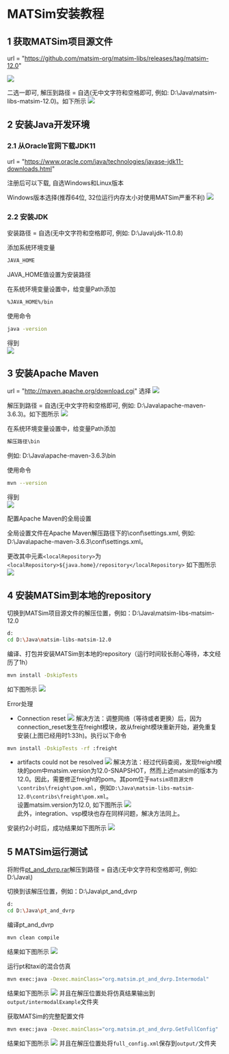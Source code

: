 # MATSim安装教程

## 1 获取MATSim项目源文件
url = "https://github.com/matsim-org/matsim-libs/releases/tag/matsim-12.0"

![](./pic/Source_code.png)

二选一即可, 解压到路径 = 自选(无中文字符和空格即可, 例如: D:\Java\matsim-libs-matsim-12.0)。如下所示
![](./pic/unzip_source_code.png)

## 2 安装Java开发环境
### 2.1 从Oracle官网下载JDK11

url = "https://www.oracle.com/java/technologies/javase-jdk11-downloads.html"

注册后可以下载, 自选Windows和Linux版本

Windows版本选择(推荐64位, 32位运行内存太小对使用MATSim严重不利)
![](./pic/win_jdk.png)

### 2.2 安装JDK
安装路径 = 自选(无中文字符和空格即可, 例如: D:\Java\jdk-11.0.8)

添加系统环境变量
```sh
JAVA_HOME
```
JAVA_HOME值设置为安装路径

在系统环境变量设置中，给变量Path添加
```sh
%JAVA_HOME%/bin
```
使用命令
```sh
java -version
```
得到<br>
![](./pic/java_version.png)

## 3 安装Apache Maven
url = "http://maven.apache.org/download.cgi"
选择
![](./pic/apache_maven.png)

解压到路径 = 自选(无中文字符和空格即可, 例如: D:\Java\apache-maven-3.6.3)。如下图所示
![](./pic/unzip_apache_maven.png)

在系统环境变量设置中，给变量Path添加
```sh
解压路径\bin
```
例如: D:\Java\apache-maven-3.6.3\bin

使用命令
```sh
mvn --version
```
得到<br>
![](./pic/maven_version.png)

配置Apache Maven的全局设置

全局设置文件在Apache Maven解压路径下的\conf\settings.xml, 例如: D:\Java\apache-maven-3.6.3\conf\settings.xml。

更改其中元素`<localRepository>`为
`<localRepository>${java.home}/repository</localRepository>`
如下图所示
![](./pic/local_repository.png)

## 4 安装MATSim到本地的repository

切换到MATSim项目源文件的解压位置，例如：D:\Java\matsim-libs-matsim-12.0
```sh
d:
cd D:\Java\matsim-libs-matsim-12.0
```
编译、打包并安装MATSim到本地的repository（运行时间较长耐心等待，本文经历了1h）
```sh
mvn install -DskipTests
```
如下图所示
![](./pic/mvn_install.png)

Error处理
* Connection reset
![](./pic/bug_connection_reset.png)
解决方法：调整网络（等待或者更换）后，因为connection_reset发生在freight模块，故从freight模块重新开始，避免重复安装(上图已经用时1:33h)。执行以下命令
```sh
mvn install -DskipTests -rf :freight
```


* artifacts could not be resolved
![](./pic/bug_version.png)
解决方法：经过代码查阅，发现freight模块的pom中matsim.version为12.0-SNAPSHOT，然而上述matsim的版本为12.0。因此，需要修正freight的pom。其pom位于`matsim项目源文件\contribs\freight\pom.xml`，例如`D:\Java\matsim-libs-matsim-12.0\contribs\freight\pom.xml`。<br>
设置matsim.version为12.0, 如下图所示
![](.//pic/bug_matsim_version.png)<br>
此外，integration、vsp模块也存在同样问题，解决方法同上。

安装约2小时后，成功结果如下图所示
![](./pic/installed.png)

## 5 MATSim运行测试

将附件[pt_and_dvrp.rar](./pt_and_dvrp.rar)解压到路径 = 自选(无中文字符和空格即可, 例如: D:\Java\\)

切换到该解压位置，例如：D:\Java\pt_and_dvrp
```sh
d:
cd D:\Java\pt_and_dvrp
```
编译pt_and_dvrp
```sh
mvn clean compile
```
结果如下图所示
![](./pic/compile.png)

运行pt和taxi的混合仿真
```sh
mvn exec:java -Dexec.mainClass="org.matsim.pt_and_dvrp.Intermodal"
```
结果如下图所示
![](./pic/Intermodal.png)
并且在解压位置处将仿真结果输出到`output/intermodalExample`文件夹

获取MATSim的完整配置文件
```sh
mvn exec:java -Dexec.mainClass="org.matsim.pt_and_dvrp.GetFullConfig"
```
结果如下图所示
![](./pic/GetFullConfig.png)
并且在解压位置处将`full_config.xml`保存到`output/`文件夹
